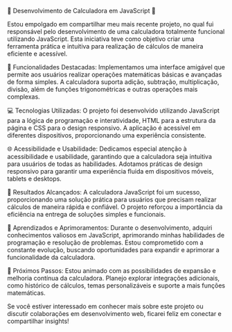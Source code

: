 🚀 Desenvolvimento de Calculadora em JavaScript 🚀

Estou empolgado em compartilhar meu mais recente projeto, no qual fui responsável pelo desenvolvimento de uma calculadora totalmente funcional utilizando JavaScript. Esta iniciativa teve como objetivo criar uma ferramenta prática e intuitiva para realização de cálculos de maneira eficiente e acessível.

🧮 Funcionalidades Destacadas:
Implementamos uma interface amigável que permite aos usuários realizar operações matemáticas básicas e avançadas de forma simples. A calculadora suporta adição, subtração, multiplicação, divisão, além de funções trigonométricas e outras operações mais complexas.

💻 Tecnologias Utilizadas:
O projeto foi desenvolvido utilizando JavaScript para a lógica de programação e interatividade, HTML para a estrutura da página e CSS para o design responsivo. A aplicação é acessível em diferentes dispositivos, proporcionando uma experiência consistente.

🌐 Acessibilidade e Usabilidade:
Dedicamos especial atenção à acessibilidade e usabilidade, garantindo que a calculadora seja intuitiva para usuários de todas as habilidades. Adotamos práticas de design responsivo para garantir uma experiência fluida em dispositivos móveis, tablets e desktops.

🚀 Resultados Alcançados:
A calculadora JavaScript foi um sucesso, proporcionando uma solução prática para usuários que precisam realizar cálculos de maneira rápida e confiável. O projeto reforçou a importância da eficiência na entrega de soluções simples e funcionais.

🌱 Aprendizados e Aprimoramentos:
Durante o desenvolvimento, adquiri conhecimentos valiosos em JavaScript, aprimorando minhas habilidades de programação e resolução de problemas. Estou comprometido com a constante evolução, buscando oportunidades para expandir e aprimorar a funcionalidade da calculadora.

🤝 Próximos Passos:
Estou animado com as possibilidades de expansão e melhoria contínua da calculadora. Planejo explorar integrações adicionais, como histórico de cálculos, temas personalizáveis e suporte a mais funções matemáticas.

Se você estiver interessado em conhecer mais sobre este projeto ou discutir colaborações em desenvolvimento web, ficarei feliz em conectar e compartilhar insights!
